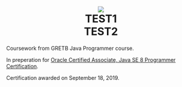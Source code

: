 
<h1 align="center">
  <img src="https://github.com/jasonthorne/OCA_JavaProgrammer/blob/master/img/O_Java-SE-8-OCA-clr.bmp"><br />
  TEST1<br />
  TEST2<br />
</h1>


Coursework from GRETB Java Programmer course. 
 
In preperation for [Oracle Certified Associate, Java SE 8 Programmer Certification](https://education.oracle.com/java-se-8-programmer-i/pexam_1Z0-808).

Certification awarded on September 18, 2019.
